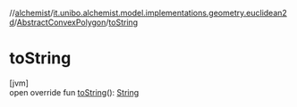 //[alchemist](../../../index.md)/[it.unibo.alchemist.model.implementations.geometry.euclidean2d](../index.md)/[AbstractConvexPolygon](index.md)/[toString](to-string.md)

# toString

[jvm]\
open override fun [toString](to-string.md)(): [String](https://kotlinlang.org/api/latest/jvm/stdlib/kotlin/-string/index.html)
